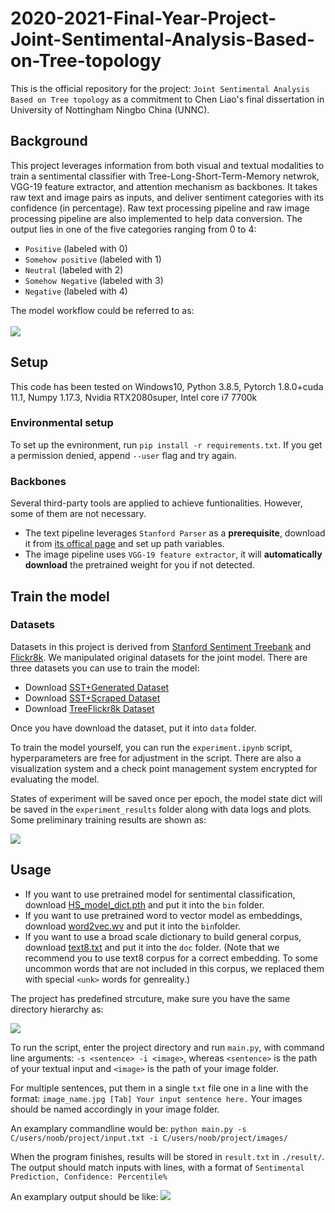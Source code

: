 # 2020-2021-Final-Year-Project-Joint-Sentimental-Analysis-Based-on-Tree-topology
This is the official repository for the project: `Joint Sentimental Analysis Based on Tree topology` as a commitment to Chen Liao's final dissertation in University of Nottingham Ningbo China (UNNC). 

## Background
This project leverages information from both visual and textual modalities to train a sentimental classifier with Tree-Long-Short-Term-Memory netwrok, VGG-19 feature extractor, and attention mechanism as backbones. It takes raw text and image pairs as inputs, and deliver sentiment categories with its confidence (in percentage). Raw text processing pipeline and raw image processing pipeline are also implemented to help data conversion. The output lies in one of the five categories ranging from 0 to 4:<br>

* `Positive` (labeled with 0)
* `Somehow positive` (labeled with 1)
* `Neutral` (labeled with 2)
* `Somehow Negative` (labeled with 3)
* `Negative` (labeled with 4)

The model workflow could be referred to as:<br><br>
![](https://github.com/Jeffrey0Liao/2020-2021-Final-Year-Project-Joint-Sentimental-Analysis-Based-on-Tree-topology/blob/main/resource/f8.png)
<br>

## Setup
This code has been tested on Windows10, Python 3.8.5, Pytorch 1.8.0+cuda 11.1, Numpy 1.17.3, Nvidia RTX2080super, Intel core i7 7700k

### Environmental setup
To set up the evnironment, run `pip install -r requirements.txt`. If you get a permission denied, append `--user` flag and try again.

### Backbones
Several third-party tools are applied to achieve funtionalities. However, some of them are not necessary.

* The text pipeline leverages `Stanford Parser` as a **prerequisite**, download it from [its offical page](https://nlp.stanford.edu/software/lex-parser.shtml#Download) and set up path variables.
* The image pipeline uses `VGG-19 feature extractor`, it will **automatically download** the pretrained weight for you if not detected. 

## Train the model

### Datasets
Datasets in this project is derived from [Stanford Sentiment Treebank](https://nlp.stanford.edu/sentiment/index.html) and [Flickr8k](https://www.kaggle.com/adityajn105/flickr8k/activity). We manipulated original datasets for the joint model. There are three datasets you can use to train the model:

* Download [SST+Generated Dataset]()
* Download [SST+Scraped Dataset]()
* Download [TreeFlickr8k Dataset]()

Once you have download the dataset, put it into `data` folder.

To train the model yourself, you can run the `experiment.ipynb` script, hyperparameters are free for adjustment in the script. There are also a visualization system and a check point management system encrypted for evaluating the model. 

States of experiment will be saved once per epoch, the model state dict will be saved in the `experiment_results` folder along with data logs and plots. Some preliminary training results are shown as:

![](https://github.com/Jeffrey0Liao/2020-2021-Final-Year-Project-Joint-Sentimental-Analysis-Based-on-Tree-topology/blob/main/resource/data.png)

## Usage
* If you want to use pretrained model for sentimental classification, download [HS_model_dict.pth]() and put it into the `bin` folder.
* If you want to use pretrained word to vector model as embeddings, download [word2vec.wv]() and put it into the `bin`folder.
* If you want to use a broad scale dictionary to build general corpus, download [text8.txt]() and put it into the `doc` folder. (Note that we recommend you to use text8 corpus for a correct embedding. To some uncommon words that are not included in this corpus, we replaced them with special `<unk>` words for genreality.)

The project has predefined strcuture, make sure you have the same directory hierarchy as:

![](https://github.com/Jeffrey0Liao/2020-2021-Final-Year-Project-Joint-Sentimental-Analysis-Based-on-Tree-topology/blob/main/resource/hierarchy.png)

To run the script, enter the project directory and run `main.py`, with command line arguments: `-s <sentence> -i <image>`, whereas `<sentence>` is the path of your textual input and `<image>` is the path of your image folder. 

For multiple sentences, put them in a single `txt` file one in a line with the format: `image_name.jpg [Tab] Your input sentence here.` Your images should be named accordingly in your image folder.

An examplary commandline would be:
`python main.py -s C/users/noob/project/input.txt -i C/users/noob/project/images/`

When the program finishes, results will be stored in `result.txt` in `./result/`. The output should match inputs with lines, with a format of `Sentimental Prediction, Confidence: Percentile%`

An examplary output should be like:
![](https://github.com/Jeffrey0Liao/2020-2021-Final-Year-Project-Joint-Sentimental-Analysis-Based-on-Tree-topology/blob/main/resource/output.png)
